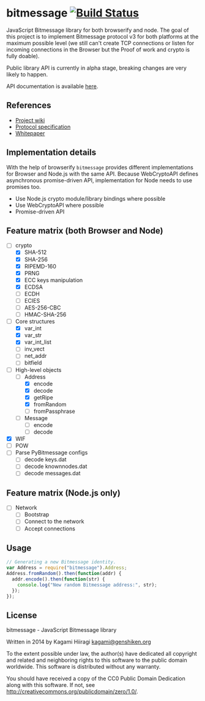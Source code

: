 # bitmessage [![Build Status](https://travis-ci.org/bitchan/bitmessage.svg?branch=master)](https://travis-ci.org/bitchan/bitmessage)

JavaScript Bitmessage library for both browserify and node. The goal of this project is to implement Bitmessage protocol v3 for both platforms at the maximum possible level (we still can't create TCP connections or listen for incoming connections in the Browser but the Proof of work and crypto is fully doable).

Public library API is currently in alpha stage, breaking changes are very likely to happen.

API documentation is available [here](https://bitchan.github.io/bitmessage/docs/).

## References

* [Project wiki](https://bitmessage.org/wiki/Main_Page)
* [Protocol specification](https://bitmessage.org/wiki/Protocol_specification)
* [Whitepaper](https://bitmessage.org/bitmessage.pdf)

## Implementation details

With the help of browserify `bitmessage` provides different implementations for Browser and Node.js with the same API. Because WebCryptoAPI defines asynchronous promise-driven API, implementation for Node needs to use promises too.

* Use Node.js crypto module/library bindings where possible
* Use WebCryptoAPI where possible
* Promise-driven API

## Feature matrix (both Browser and Node)

- [ ] crypto
  - [x] SHA-512
  - [x] SHA-256
  - [x] RIPEMD-160
  - [x] PRNG
  - [x] ECC keys manipulation
  - [x] ECDSA
  - [ ] ECDH
  - [ ] ECIES
  - [ ] AES-256-CBC
  - [ ] HMAC-SHA-256
- [ ] Core structures
  - [x] var_int
  - [x] var_str
  - [x] var_int_list
  - [ ] inv_vect
  - [ ] net_addr
  - [ ] bitfield
- [ ] High-level objects
  - [ ] Address
    - [x] encode
    - [x] decode
    - [x] getRipe
    - [x] fromRandom
    - [ ] fromPassphrase
  - [ ] Message
    - [ ] encode
    - [ ] decode
- [x] WIF
- [ ] POW
- [ ] Parse PyBitmessage configs
  - [ ] decode keys.dat
  - [ ] decode knownnodes.dat
  - [ ] decode messages.dat

## Feature matrix (Node.js only)

- [ ] Network
  - [ ] Bootstrap
  - [ ] Connect to the network
  - [ ] Accept connections

## Usage

```js
// Generating a new Bitmessage identity.
var Address = require("bitmessage").Address;
Address.fromRandom().then(function(addr) {
  addr.encode().then(function(str) {
    console.log("New random Bitmessage address:", str);
  });
});
```

## License

bitmessage - JavaScript Bitmessage library

Written in 2014 by Kagami Hiiragi <kagami@genshiken.org>

To the extent possible under law, the author(s) have dedicated all copyright and related and neighboring rights to this software to the public domain worldwide. This software is distributed without any warranty.

You should have received a copy of the CC0 Public Domain Dedication along with this software. If not, see <http://creativecommons.org/publicdomain/zero/1.0/>.
